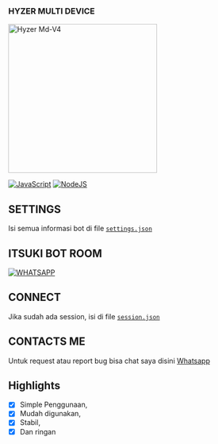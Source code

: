 
### HYZER MULTI DEVICE
<img src="https://telegra.ph/file/1f459d3687bb2b2164c0c.jpg" alt="Hyzer Md-V4" width="300" />

[![JavaScript](https://img.shields.io/badge/JavaScript-d6cc0f?style=for-the-badge&logo=javascript&logoColor=white)](https://javascript.com) [![NodeJS](https://img.shields.io/badge/Node.js-43853D?style=for-the-badge&logo=node.js&logoColor=white)](https://nodejs.org/)

## SETTINGS

Isi semua informasi bot di file [`settings.json`](https://github.com/Hyzerr/Hyzer-MD-V4/blob/master/global/settings.json)<br />

## ITSUKI BOT ROOM
[![WHATSAPP](https://img.shields.io/badge/WhatsApp%20Group-25D366?style=for-the-badge&logo=whatsapp&logoColor=white)](https://chat.whatsapp.com/CpX9a5PPLmwHWsG85DlorE) 

## CONNECT

Jika sudah ada session, isi di file [`session.json`](https://github.com/Hyzerr/Hyzer-MD-V4/blob/main/system/connect/session.json)<br />

## CONTACTS ME

Untuk request atau report bug bisa chat saya disini [Whatsapp](https://wa.me/6287768886148)

## Highlights

-   [x] Simple Penggunaan,
-   [x] Mudah digunakan,
-   [x] Stabil,
-   [x] Dan ringan
